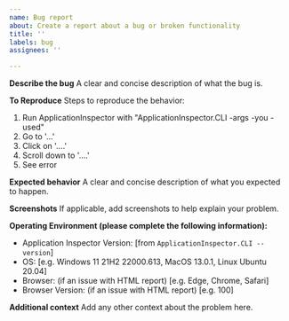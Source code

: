 ```yaml
---
name: Bug report
about: Create a report about a bug or broken functionality
title: ''
labels: bug
assignees: ''

---
```


**Describe the bug**
A clear and concise description of what the bug is.

**To Reproduce**
Steps to reproduce the behavior:
1. Run ApplicationInspector with "ApplicationInspector.CLI -args -you -used"
2. Go to '...'
3. Click on '....'
4. Scroll down to '....'
5. See error

**Expected behavior**
A clear and concise description of what you expected to happen.

**Screenshots**
If applicable, add screenshots to help explain your problem.

**Operating Environment (please complete the following information):**
 - Application Inspector Version: [from `ApplicationInspector.CLI --version`]
 - OS: [e.g. Windows 11 21H2 22000.613, MacOS 13.0.1, Linux Ubuntu 20.04]
 - Browser: (if an issue with HTML report) [e.g. Edge, Chrome, Safari]
 - Browser Version: (if an issue with HTML report) [e.g. 100]

**Additional context**
Add any other context about the problem here.
